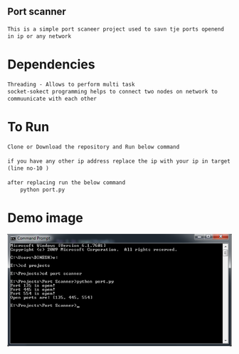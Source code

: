 ## Port scanner
    This is a simple port scaneer project used to savn tje ports openend in ip or any network 

# Dependencies <br>
    Threading - Allows to perform multi task
    socket-sokect programming helps to connect two nodes on network to commuunicate with each other
    
# To Run
    Clone or Download the repository and Run below command 

    if you have any other ip address replace the ip with your ip in target (line no-10 )

    after replacing run the below command
        python port.py


# Demo image

![altimage](Scan.png)
     